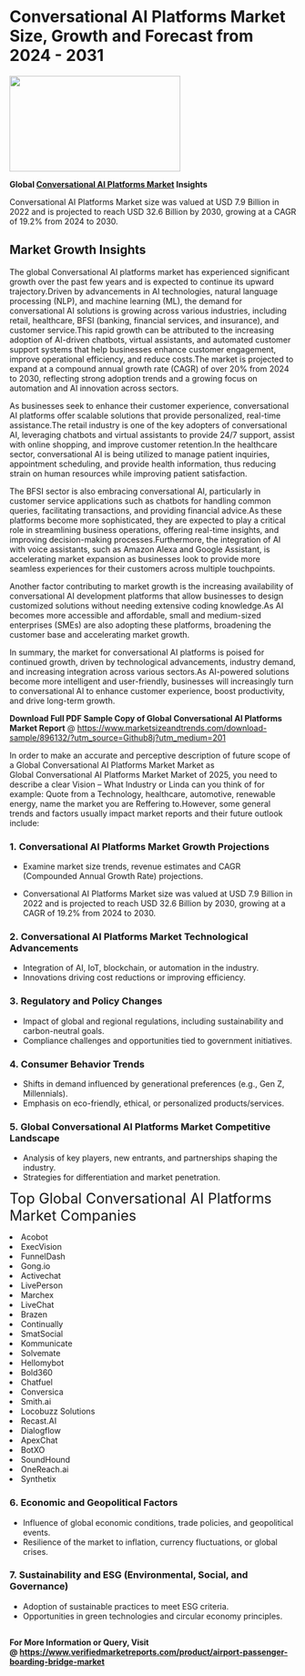 <H1>Conversational AI Platforms Market Size, Growth and Forecast from 2024 - 2031</H1><img class="aligncenter size-medium wp-image-584254" src="https://thirdeyenews.in/wp-content/uploads/2024/09/Global-Market-Research-300x168.jpeg" alt="" width="300" height="168" /><p><strong>Global&nbsp;<a href="https://www.marketsizeandtrends.com/download-sample/896132/?utm_source=Github8j?utm_medium=201">Conversational AI Platforms Market</a> Insights</strong></p><p>Conversational AI Platforms Market size was valued at USD 7.9 Billion in 2022 and is projected to reach USD 32.6 Billion by 2030, growing at a CAGR of 19.2% from 2024 to 2030.</p><p><h2>Market Growth Insights</h2> <p>The global Conversational AI platforms market has experienced significant growth over the past few years and is expected to continue its upward trajectory.Driven by advancements in AI technologies, natural language processing (NLP), and machine learning (ML), the demand for conversational AI solutions is growing across various industries, including retail, healthcare, BFSI (banking, financial services, and insurance), and customer service.This rapid growth can be attributed to the increasing adoption of AI-driven chatbots, virtual assistants, and automated customer support systems that help businesses enhance customer engagement, improve operational efficiency, and reduce costs.The market is projected to expand at a compound annual growth rate (CAGR) of over 20% from 2024 to 2030, reflecting strong adoption trends and a growing focus on automation and AI innovation across sectors.</p> <p>As businesses seek to enhance their customer experience, conversational AI platforms offer scalable solutions that provide personalized, real-time assistance.The retail industry is one of the key adopters of conversational AI, leveraging chatbots and virtual assistants to provide 24/7 support, assist with online shopping, and improve customer retention.In the healthcare sector, conversational AI is being utilized to manage patient inquiries, appointment scheduling, and provide health information, thus reducing strain on human resources while improving patient satisfaction.</p> <p>The BFSI sector is also embracing conversational AI, particularly in customer service applications such as chatbots for handling common queries, facilitating transactions, and providing financial advice.As these platforms become more sophisticated, they are expected to play a critical role in streamlining business operations, offering real-time insights, and improving decision-making processes.Furthermore, the integration of AI with voice assistants, such as Amazon Alexa and Google Assistant, is accelerating market expansion as businesses look to provide more seamless experiences for their customers across multiple touchpoints.</p> <p>Another factor contributing to market growth is the increasing availability of conversational AI development platforms that allow businesses to design customized solutions without needing extensive coding knowledge.As AI becomes more accessible and affordable, small and medium-sized enterprises (SMEs) are also adopting these platforms, broadening the customer base and accelerating market growth.</p> <p>In summary, the market for conversational AI platforms is poised for continued growth, driven by technological advancements, industry demand, and increasing integration across various sectors.As AI-powered solutions become more intelligent and user-friendly, businesses will increasingly turn to conversational AI to enhance customer experience, boost productivity, and drive long-term growth.</p> <p><span class=""><strong>Download Full PDF Sample Copy of Global Conversational AI Platforms Market Report</strong> @ <a href="https://www.marketsizeandtrends.com/download-sample/896132/?utm_source=Github8j?utm_medium=201" target="_blank">https://www.marketsizeandtrends.com/download-sample/896132/?utm_source=Github8j?utm_medium=201</a></span></p><p>In order to make an accurate and perceptive description of future scope of a Global&nbsp;Conversational AI Platforms Market Market as Global&nbsp;Conversational AI Platforms Market Market of 2025, you need to describe a clear Vision &ndash; What Industry or Linda can you think of for example: Quote from a Technology, healthcare, automotive, renewable energy, name the market you are Reffering to.However, some general trends and factors usually impact market reports and their future outlook include:</p><h3>1.&nbsp;<strong>Conversational AI Platforms Market Growth Projections</strong></h3><ul><li>Examine market size trends, revenue estimates and CAGR (Compounded Annual Growth Rate) projections.</li><li><p>Conversational AI Platforms Market size was valued at USD 7.9 Billion in 2022 and is projected to reach USD 32.6 Billion by 2030, growing at a CAGR of 19.2% from 2024 to 2030.</p></li></ul><h3>2.&nbsp;<strong>Conversational AI Platforms Market Technological Advancements</strong></h3><ul><li>Integration of AI, IoT, blockchain, or automation in the industry.</li><li>Innovations driving cost reductions or improving efficiency.</li></ul><h3>3.&nbsp;<strong>Regulatory and Policy Changes</strong></h3><ul><li>Impact of global and regional regulations, including sustainability and carbon-neutral goals.</li><li>Compliance challenges and opportunities tied to government initiatives.</li></ul><h3>4.&nbsp;<strong>Consumer Behavior Trends</strong></h3><ul><li>Shifts in demand influenced by generational preferences (e.g., Gen Z, Millennials).</li><li>Emphasis on eco-friendly, ethical, or personalized products/services.</li></ul><h3>5.&nbsp;<strong>Global Conversational AI Platforms Market Competitive Landscape</strong></h3><ul><li>Analysis of key players, new entrants, and partnerships shaping the industry.</li><li>Strategies for differentiation and market penetration.</li></ul><p data-pm-slice="1 1 []"><span style="color: inherit; font-family: inherit; font-size: 25px;">Top Global Conversational AI Platforms Market Companies</span></p><div class="" data-test-id=""><p><li>Acobot</li><li> ExecVision</li><li> FunnelDash</li><li> Gong.io</li><li> Activechat</li><li> LivePerson</li><li> Marchex</li><li> LiveChat</li><li> Brazen</li><li> Continually</li><li> SmatSocial</li><li> Kommunicate</li><li> Solvemate</li><li> Hellomybot</li><li> Bold360</li><li> Chatfuel</li><li> Conversica</li><li> Smith.ai</li><li> Locobuzz Solutions</li><li> Recast.AI</li><li> Dialogflow</li><li> ApexChat</li><li> BotXO</li><li> SoundHound</li><li> OneReach.ai</li><li> Synthetix</li></p></div><h3>6.&nbsp;<strong>Economic and Geopolitical Factors</strong></h3><ul><li>Influence of global economic conditions, trade policies, and geopolitical events.</li><li>Resilience of the market to inflation, currency fluctuations, or global crises.</li></ul><h3>7.&nbsp;<strong>Sustainability and ESG (Environmental, Social, and Governance)</strong></h3><ul><li>Adoption of sustainable practices to meet ESG criteria.</li><li>Opportunities in green technologies and circular economy principles.</li></ul><h2><strong style="font-size: 14px;">For More Information or Query, Visit @&nbsp;</strong><a style="background-color: #ffffff; font-size: 14px;" href="https://www.marketsizeandtrends.com/report/conversational-ai-platforms-market-/" target="_blank">https://www.verifiedmarketreports.com/product/airport-passenger-boarding-bridge-market</a></h2>
